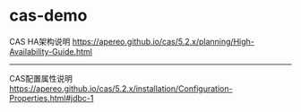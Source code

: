 # cas-demo


CAS HA架构说明
https://apereo.github.io/cas/5.2.x/planning/High-Availability-Guide.html
****
CAS配置属性说明
https://apereo.github.io/cas/5.2.x/installation/Configuration-Properties.html#jdbc-1